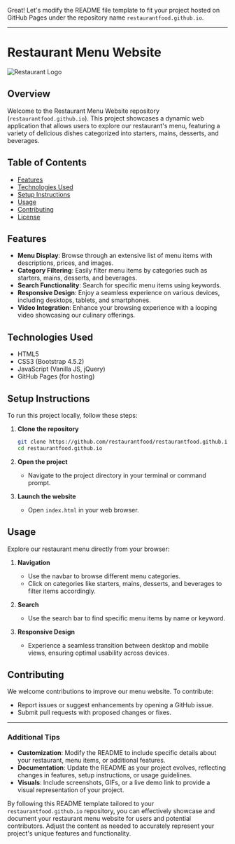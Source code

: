 Great! Let's modify the README file template to fit your project hosted on GitHub Pages under the repository name `restaurantfood.github.io`.

---

# Restaurant Menu Website

![Restaurant Logo](path/to/your/logo.png)

## Overview

Welcome to the Restaurant Menu Website repository (`restaurantfood.github.io`). This project showcases a dynamic web application that allows users to explore our restaurant's menu, featuring a variety of delicious dishes categorized into starters, mains, desserts, and beverages.

## Table of Contents

- [Features](#features)
- [Technologies Used](#technologies-used)
- [Setup Instructions](#setup-instructions)
- [Usage](#usage)
- [Contributing](#contributing)
- [License](#license)

## Features

- **Menu Display**: Browse through an extensive list of menu items with descriptions, prices, and images.
- **Category Filtering**: Easily filter menu items by categories such as starters, mains, desserts, and beverages.
- **Search Functionality**: Search for specific menu items using keywords.
- **Responsive Design**: Enjoy a seamless experience on various devices, including desktops, tablets, and smartphones.
- **Video Integration**: Enhance your browsing experience with a looping video showcasing our culinary offerings.

## Technologies Used

- HTML5
- CSS3 (Bootstrap 4.5.2)
- JavaScript (Vanilla JS, jQuery)
- GitHub Pages (for hosting)

## Setup Instructions

To run this project locally, follow these steps:

1. **Clone the repository**
   ```bash
   git clone https://github.com/restaurantfood/restaurantfood.github.io.git
   cd restaurantfood.github.io
   ```

2. **Open the project**
   - Navigate to the project directory in your terminal or command prompt.

3. **Launch the website**
   - Open `index.html` in your web browser.

## Usage

Explore our restaurant menu directly from your browser:

1. **Navigation**
   - Use the navbar to browse different menu categories.
   - Click on categories like starters, mains, desserts, and beverages to filter items accordingly.
   
2. **Search**
   - Use the search bar to find specific menu items by name or keyword.

3. **Responsive Design**
   - Experience a seamless transition between desktop and mobile views, ensuring optimal usability across devices.

## Contributing

We welcome contributions to improve our menu website. To contribute:

- Report issues or suggest enhancements by opening a GitHub issue.
- Submit pull requests with proposed changes or fixes.


---

### Additional Tips

- **Customization**: Modify the README to include specific details about your restaurant, menu items, or additional features.
- **Documentation**: Update the README as your project evolves, reflecting changes in features, setup instructions, or usage guidelines.
- **Visuals**: Include screenshots, GIFs, or a live demo link to provide a visual representation of your project.

By following this README template tailored to your `restaurantfood.github.io` repository, you can effectively showcase and document your restaurant menu website for users and potential contributors. Adjust the content as needed to accurately represent your project's unique features and functionality.
